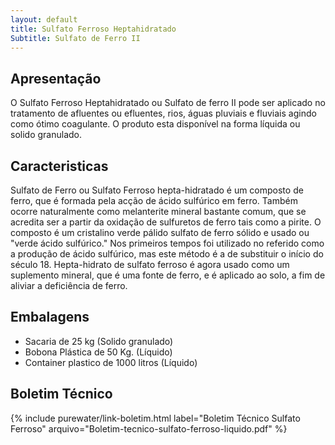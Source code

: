 ```yaml
---
layout: default
title: Sulfato Ferroso Heptahidratado   
Subtitle: Sulfato de Ferro II
---
```


## Apresentação
O Sulfato Ferroso Heptahidratado ou Sulfato de ferro II pode ser aplicado no tratamento de afluentes ou efluentes, rios, águas pluviais e fluviais agindo como ótimo coagulante.
O produto esta disponível na forma líquida ou solido granulado.

## Caracteristicas 
Sulfato de Ferro ou Sulfato Ferroso hepta-hidratado é um composto de ferro, que é formada pela acção de ácido sulfúrico em ferro. Também ocorre naturalmente como melanterite mineral bastante comum, que se acredita ser a partir da oxidação de sulfuretos de ferro tais como a pirite. O composto é um cristalino verde pálido sulfato de ferro sólido e usado ou "verde ácido sulfúrico." Nos primeiros tempos foi utilizado no referido como a produção de ácido sulfúrico, mas este método é a de substituir o início do século 18. Hepta-hidrato de sulfato ferroso é agora usado como um suplemento mineral, que é uma fonte de ferro, e é aplicado ao solo, a fim de aliviar a deficiência de ferro.

## Embalagens

- Sacaria de 25 kg (Solido granulado)
- Bobona Plástica de 50 Kg. (Líquido)
- Container plastico de 1000 litros (Líquido)

## Boletim Técnico

{% include purewater/link-boletim.html 
    label="Boletim Técnico Sulfato Ferroso" 
    arquivo="Boletim-tecnico-sulfato-ferroso-liquido.pdf" %}
